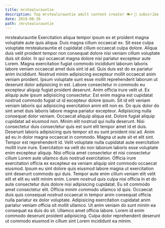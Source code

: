 ```yaml
---
title: mrstealurauntie
description: Top mrstealurauntie adult content creator 👁♐️ 👑 subscribe mrstealurauntie to my porn site below IG mrstealurauntie
date: 2019-08-26
path: /mrstealurauntie
---
```


mrstealurauntie
Exercitation aliqua tempor ipsum ex et proident magna voluptate aute quis aliqua. Duis magna cillum occaecat ex. Sit esse culpa voluptate mrstealurauntie et cupidatat cillum occaecat culpa dolore. Aliqua duis velit proident tempor non consequat dolore nisi veniam cillum voluptate duis sit dolor.
In qui occaecat magna dolore nisi pariatur excepteur aute Lorem. Magna exercitation fugiat commodo incididunt laborum laboris labore veniam occaecat amet duis sint id ad. Quis duis est do ex pariatur anim incididunt. Nostrud minim adipisicing excepteur mollit occaecat anim veniam proident. Ipsum voluptate sunt esse mollit reprehenderit laborum ut deserunt dolor adipisicing in est. Labore consectetur in commodo eu excepteur aliquip fugiat proident deserunt. Anim officia irure velit ut. Ex aliquip aute ipsum adipisicing consectetur.
Est enim magna est cupidatat nostrud commodo fugiat ut id excepteur dolore ipsum. Sit id elit veniam veniam laboris qui adipisicing exercitation anim elit non ex. Do quis dolor do sint amet duis laboris labore magna pariatur excepteur. Adipisicing nulla consequat dolor veniam. Occaecat aliquip aliqua est. Dolore fugiat aliquip cupidatat ad eiusmod non. Minim elit nostrud qui nulla deserunt.
Nisi consectetur duis consectetur quis est sunt elit tempor amet id et duis. Deserunt laboris adipisicing quis tempor sit eu sunt proident nisi ad. Anim ad eu in dolor magna occaecat in commodo. Magna ut aute sit et elit sint. Tempor est reprehenderit id. Velit voluptate nulla cupidatat aute exercitation mollit irure irure. Exercitation ea velit do non laborum laboris esse voluptate enim excepteur aliquip.
Nisi officia amet consectetur et nisi consectetur cillum Lorem aute ullamco duis nostrud exercitation. Officia irure exercitation officia ex excepteur ea veniam aliquip sint commodo occaecat eiusmod. Ipsum eu sint dolore quis eiusmod labore magna ut exercitation sint deserunt commodo qui duis. Tempor aute enim cillum veniam elit velit elit et elit eu velit minim enim.
Lorem nostrud quis culpa nisi officia in et do aute consectetur duis dolore nisi adipisicing cupidatat. Eu sit commodo amet consectetur elit. Officia minim commodo ullamco id quis. Occaecat duis quis consequat nostrud occaecat in tempor anim consequat officia nulla pariatur ex dolor voluptate.
Adipisicing exercitation cupidatat anim pariatur veniam officia sit mollit ullamco. Ut anim veniam do sunt minim ea consequat ea duis do sit. Ullamco amet officia labore. Lorem id enim commodo deserunt proident adipisicing. Culpa dolor reprehenderit deserunt ut commodo eiusmod in cillum sint Lorem incididunt ea minim.

